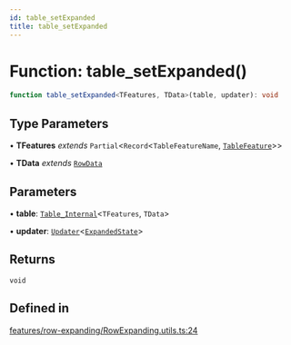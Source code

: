 ```yaml
---
id: table_setExpanded
title: table_setExpanded
---
```


# Function: table\_setExpanded()

```ts
function table_setExpanded<TFeatures, TData>(table, updater): void
```

## Type Parameters

• **TFeatures** *extends* `Partial`\<`Record`\<`TableFeatureName`, [`TableFeature`](../interfaces/tablefeature.md)\>\>

• **TData** *extends* [`RowData`](../type-aliases/rowdata.md)

## Parameters

• **table**: [`Table_Internal`](../type-aliases/table_internal.md)\<`TFeatures`, `TData`\>

• **updater**: [`Updater`](../type-aliases/updater.md)\<[`ExpandedState`](../type-aliases/expandedstate.md)\>

## Returns

`void`

## Defined in

[features/row-expanding/RowExpanding.utils.ts:24](https://github.com/TanStack/table/blob/main/packages/table-core/src/features/row-expanding/RowExpanding.utils.ts#L24)
